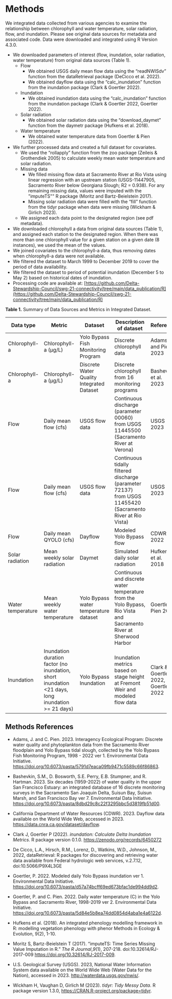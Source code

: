 # Methods 

We integrated data collected from various agencies to examine the relationship between chlorophyll and water temperature, solar radiation, flow, and inundation. Please see original data sources for metadata and associated code. Data were downloaded and integrated using R Version 4.3.0. 

- We downloaded parameters of interest (flow, inundation, solar radiation, water temperature) from original data sources (Table 1).
    + Flow
        * We obtained USGS daily mean flow data using the “readNWISdv” function from the dataRetrieval package (DeCicco et al. 2022).
        * We obtained dayflow data using the “calc_inundation” function from the inundation package (Clark & Goertler 2022). 
    + Inundation
        * We obtained inundation data using the “calc_inundation” function from the inundation package (Clark & Goertler 2022, Goertler 2022).
    + Solar radiation 
        * We obtained solar radiation data using the “download_daymet” function from the daymetr package (Hufkens et al. 2018).
    +	Water temperature
        * We obtained water temperature data from Goertler & Pien (2022). 
- We further processed data and created a full dataset for covariates.
    + We used the “rollapply” function from the zoo package (Zeileis & Grothendiek 2005) to calculate weekly mean water temperature and solar radiation. 
    + Missing data 
        *	We filled missing flow data at Sacramento River at Rio Vista using linear regression with an upstream station (USGS-11447905, Sacramento River below Georgiana Slough; R2 = 0.938). For any remaining missing data, values were imputed with the "imputeTS"" R package (Moritz and Bartz-Beielstein 2017). 
        * Missing solar radiation data were filled with the “fill” function from the tidyr package when data were missing (Wickham & Girlich 2023). 
    + We assigned each data point to the designated region (see pdf metadata). 
- We downloaded chlorophyll a data from original data sources (Table 1), and assigned each station to the designated region. When there was more than one chlorophyll value for a given station on a given date (8 instances), we used the mean of the values. 
- We joined covariates to the chlorophyll-a data, thus removing dates when chlorophyll-a data were not available.
- We filtered the dataset to March 1999 to December 2019 to cover the period of data availability.
- We filtered the dataset to period of potential inundation (December 5 to May 2) based on historical dates of inundation.
- Processing code are available at: [https://github.com/Delta-Stewardship-Council/swg-21-connectivity/tree/main/data_publication/R](https://github.com/Delta-Stewardship-Council/swg-21-connectivity/tree/main/data_publication/R)


**Table 1.** Summary of Data Sources and Metrics in Integrated Dataset. 

| Data type	| Metric | Dataset |	Description of dataset | Reference |
| --------- | ------- | --------- | ---------------------- | --------- |
| Chlorophyll-a	| Chlorophyll-a (µg/L) | Yolo Bypass Fish Monitoring Program | Discrete chlorophyll data |	Adams and Pien 2023 |
| Chlorophyll-a	| Chlorophyll-a (µg/L)	| Discrete Water Quality Integrated Dataset |	Discrete chlorophyll from 16 monitoring programs  | Bashevkin et al. 2023 |
| Flow |	Daily mean flow (cfs)	| USGS flow data | Continuous discharge (parameter 00060) from USGS 11445500 (Sacramento River at Verona) | USGS 2023 |
| Flow	| Daily mean flow (cfs)	| USGS flow data	| Continuous tidally filtered discharge (parameter 72137) from USGS 11455420 (Sacramento River at Rio Vista)	| USGS 2023 |
| Flow | Daily mean QYOLO (cfs) | Dayflow | Modeled Yolo Bypass flow	| CDWR 2022 |
| Solar radiation |	Mean weekly solar radiation	| Daymet | Simulated daily solar radiation | Hufkens et al. 2018 |
| Water temperature	| Mean weekly water temperature	| Yolo Bypass water temperature dataset	| Continuous and discrete water temperature from the Yolo Bypass, Rio Vista and Sacramento River at Sherwood Harbor	| Goertler & Pien 2022 |
| Inundation | Inundation duration factor (no inundation, short inundation <21 days, long inundation >= 21 days) | Yolo Bypass Inundation | Inundation metrics based on stage height at Fremont Weir and modeled flow data |	Clark & Goertler 2022, Goertler 2022 |

## Methods References

* Adams, J. and C. Pien. 2023. Interagency Ecological Program: Discrete water quality and phytoplankton data from the Sacramento River floodplain and Yolo Bypass tidal slough, collected by the Yolo Bypass Fish Monitoring Program, 1998 - 2022 ver 1. Environmental Data Initiative. https://doi.org/10.6073/pasta/5791d7eaca09fb9471c5589c66f86863.

* Bashevkin, S.M., D. Bosworth, S.E. Perry, E.B. Stumpner, and R. Hartman. 2023. Six decades (1959-2022) of water quality in the upper San Francisco Estuary: an integrated database of 16 discrete monitoring surveys in the Sacramento San Joaquin Delta, Suisun Bay, Suisun Marsh, and San Francisco Bay ver 7. Environmental Data Initiative. https://doi.org/10.6073/pasta/8dbd29c8c22f3295bbc5d3819fb51d00.

* California Department of Water Resources (CDWR). 2023. Dayflow data available on the World Wide Web, accessed in 2023. https://data.cnra.ca.gov/dataset/dayflow.

* Clark J, Goertler P (2022). _inundation: Calculate Delta Inundation Metrics_. R package version 0.1.0. https://zenodo.org/records/6450272 

* De Cicco, L.A., Hirsch, R.M., Lorenz, D., Watkins, W.D., Johnson, M., 2022, dataRetrieval: R packages for discovering and retrieving water data available from Federal hydrologic web services, v.2.7.12, doi:10.5066/P9X4L3GE

* Goertler, P. 2022. Modeled daily Yolo Bypass inundation ver 1. Environmental Data Initiative. https://doi.org/10.6073/pasta/d57a74bcff69ed673bfac1de994dd9d2.

* Goertler, P. and C. Pien. 2022. Daily water temperature (C) in the Yolo Bypass and Sacramento River, 1998-2019 ver 2. Environmental Data Initiative. https://doi.org/10.6073/pasta/5d84e5b8ea74dd0854d4aba1e4a6122d.

* Hufkens et al. (2018). An integrated phenology modelling framework in R: modelling vegetation phenology with phenor Methods in Ecology & Evolution, 9(2), 1-10.

* Moritz S, Bartz-Beielstein T (2017). “imputeTS: Time Series Missing Value Imputation in R.” _The R Journal_,*9*(1), 207-218. doi:10.32614/RJ-2017-009 <https://doi.org/10.32614/RJ-2017-009>.

* U.S. Geological Survey (USGS). 2023, National Water Information System data available on the World Wide Web (Water Data for the Nation), accessed in 2023. http://waterdata.usgs.gov/nwis/.

* Wickham H, Vaughan D, Girlich M (2023). _tidyr: Tidy Messy Data_. R package version 1.3.0, <https://CRAN.R-project.org/package=tidyr>.


			

